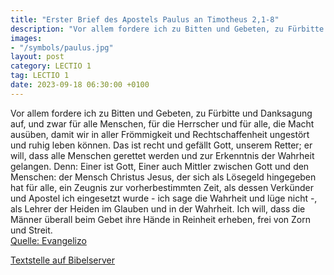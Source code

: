 ```yaml
---
title: "Erster Brief des Apostels Paulus an Timotheus 2,1-8"
description: "Vor allem fordere ich zu Bitten und Gebeten, zu Fürbitte und Danksagung auf, und zwar für alle Menschen, für die Herrscher und für alle, die Macht ausüben, damit wir in aller Frömmigkeit und Rechtschaffenheit ungestört und ruhig leben können. Das ist recht und gefällt Gott, unser...."
images:
- "/symbols/paulus.jpg"
layout: post
category: LECTIO 1
tag: LECTIO 1
date: 2023-09-18 06:30:00 +0100
---
```

Vor allem fordere ich zu Bitten und Gebeten, zu Fürbitte und Danksagung auf, und zwar für alle Menschen,
für die Herrscher und für alle, die Macht ausüben, damit wir in aller Frömmigkeit und Rechtschaffenheit ungestört und ruhig leben können.
Das ist recht und gefällt Gott, unserem Retter;
er will, dass alle Menschen gerettet werden und zur Erkenntnis der Wahrheit gelangen.<!--more-->
Denn: Einer ist Gott, Einer auch Mittler zwischen Gott und den Menschen: der Mensch Christus Jesus,
der sich als Lösegeld hingegeben hat für alle, ein Zeugnis zur vorherbestimmten Zeit,
als dessen Verkünder und Apostel ich eingesetzt wurde - ich sage die Wahrheit und lüge nicht -, als Lehrer der Heiden im Glauben und in der Wahrheit.
Ich will, dass die Männer überall beim Gebet ihre Hände in Reinheit erheben, frei von Zorn und Streit.<br>
[Quelle: Evangelizo](https://evangeliumtagfuertag.org/DE/gospel)

[Textstelle auf Bibelserver](https://www.bibleserver.com/EU/1.Timotheus2,1-8)
